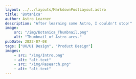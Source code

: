 ```yaml
---
layout: ../../layouts/MarkdownPostLayout.astro
title: 'Botanica'
author: Astro Learner
description: "After learning some Astro, I couldn't stop!"
image:
    src: "/img/Botanica_Thumbnail.png"
    alt: "Thumbnail of Astro arcs."
pubDate: 2022-07-08
tags: ["UX/UI Design", "Product Design"]
images:
    - src: "/img/Intro.png"
    - alt: "alt-text"
    - src: "/img/Research.png"
    - alt: "alt-text"
---
```

